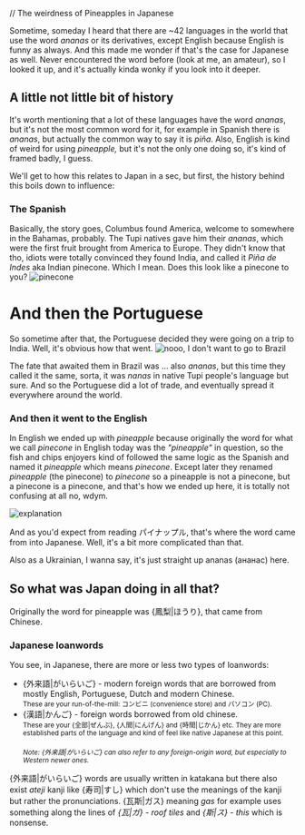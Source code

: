 // The weirdness of Pineapples in Japanese

Sometime, someday I heard that there are ~42 languages in the world that use the word *ananas* or its derivatives, except English because English is funny as always. And this made me wonder if that's the case for Japanese as well. Never encountered the word before (look at me, an amateur), so I looked it up, and it's actually kinda wonky if you look into it deeper.
## A little not little bit of history

It's worth mentioning that a lot of these languages have the word *ananas*, but it's not the most common word for it, for example in Spanish there is *ananas*, but actually the common way to say it is *piña*. Also, English is kind of weird for using *pineapple,* but it's not the only one doing so, it's kind of framed badly, I guess.

We'll get to how this relates to Japan in a sec, but first, the history behind this boils down to influence: <br>
### The Spanish
Basically, the story goes, Columbus found America, welcome to somewhere in the Bahamas, probably. The Tupi natives gave him their *ananas*, which were the first fruit brought from America to Europe. They didn't know that tho, idiots were totally convinced they found India, and called it *Piña de Indes* aka Indian pinecone. Which I mean. Does this look like a pinecone to you?
![pinecone](https://ik.imagekit.io/maksiks/ananas.png?updatedAt=1753349760471 'Fair enough I guess? But I&apos;d call it something more original. Like i dunno, how about cactusapple???')

# And then the Portuguese

So sometime after that, the Portuguese decided they were going on a trip to India. Well, it's obvious how that went.
![nooo, I don't want to go to Brazil](https://ik.imagekit.io/maksiks/Efyg1EpXgAESeur.png ':::nocaption')

The fate that awaited them in Brazil was ... also *ananas*, but this time they called it the same, sorta, it was *nanas* in native Tupi people's language but sure. And so the Portuguese did a lot of trade, and eventually spread it everywhere around the world.

### And then it went to the English

In English we ended up with *pineapple* because originally the word for what we call *pinecone* in English today was the *"pineapple"* in question, so the fish and chips enjoyers kind of followed the same logic as the Spanish and named it *pineapple* which means *pinecone*. Except later they renamed *pineapple* (the pinecone) to *pinecone* so a pineapple is not a pinecone, but a pinecone is a pinecone, and that's how we ended up here, it is totally not confusing at all no, wdym.

![explanation](https://ik.imagekit.io/maksiks/pineconexplantion.png ':::nocaption')

And as you'd expect from reading パイナップル, that's where the word came from into Japanese. Well, it's a bit more complicated than that. 

Also as a Ukrainian, I wanna say, it's just straight up ananas (ананас) here. 

## So what was Japan doing in all that?

Originally the word for pineapple was {鳳梨|ほうり}, that came from Chinese.

### Japanese loanwords
You see, in Japanese, there are more or less two types of loanwords:
- {外来語|がいらいご} - modern foreign words that are borrowed from mostly English, Portuguese, Dutch and modern Chinese. <br> <small class="desc">These are your run-of-the-mill: コンビニ (convenience store) and パソコン (PC).</small>
- {漢語|かんご} - foreign words borrowed from old chinese. <br> <small class="desc">These are your {全部|ぜんぶ}, {人間|にんげん} and {時間|じかん} etc. They are more established parts of the language and kind of feel like native Japanese at this point.</small>
<br><br>
<small class="desc">*Note: {外来語|がいらいご} can also refer to any foreign-origin word, but especially to Western newer ones.*</small>

{外来語|がいらいご} words are usually written in katakana but there also exist *ateji* kanji like {寿司|すし} which don't use the meanings of the kanji but rather the pronunciations. {瓦斯|ガス} meaning *gas* for example uses something along the lines of *{瓦|ガ} - roof tiles* and *{斯|ス} - this* which is nonsense.